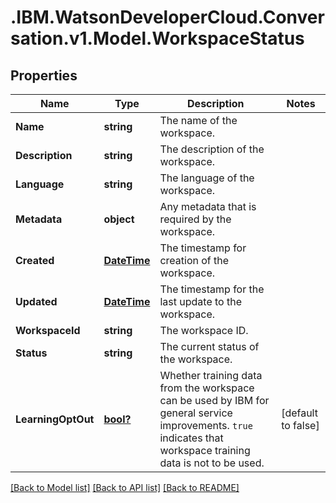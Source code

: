 # .IBM.WatsonDeveloperCloud.Conversation.v1.Model.WorkspaceStatus
## Properties

Name | Type | Description | Notes
------------ | ------------- | ------------- | -------------
**Name** | **string** | The name of the workspace. | 
**Description** | **string** | The description of the workspace. | 
**Language** | **string** | The language of the workspace. | 
**Metadata** | **object** | Any metadata that is required by the workspace. | 
**Created** | [**DateTime**](DateTime.md) | The timestamp for creation of the workspace. | 
**Updated** | [**DateTime**](DateTime.md) | The timestamp for the last update to the workspace. | 
**WorkspaceId** | **string** | The workspace ID. | 
**Status** | **string** | The current status of the workspace. | 
**LearningOptOut** | [**bool?**](boolean.md) | Whether training data from the workspace can be used by IBM for general service improvements. `true` indicates that workspace training data is not to be used. | [default to false]

[[Back to Model list]](../README.md#documentation-for-models) [[Back to API list]](../README.md#documentation-for-api-endpoints) [[Back to README]](../README.md)

